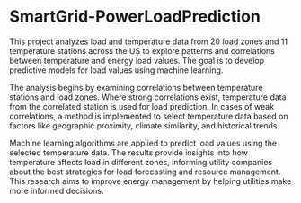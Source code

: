 # SmartGrid-PowerLoadPrediction

This project analyzes load and temperature data from 20 load zones and 11 temperature stations across the US to explore patterns and correlations between temperature and energy load values. The goal is to develop predictive models for load values using machine learning.

The analysis begins by examining correlations between temperature stations and load zones. Where strong correlations exist, temperature data from the correlated station is used for load prediction. In cases of weak correlations, a method is implemented to select temperature data based on factors like geographic proximity, climate similarity, and historical trends.

Machine learning algorithms are applied to predict load values using the selected temperature data. The results provide insights into how temperature affects load in different zones, informing utility companies about the best strategies for load forecasting and resource management. This research aims to improve energy management by helping utilities make more informed decisions.
